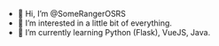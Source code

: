 - 👋 Hi, I’m @SomeRangerOSRS
- 👀 I’m interested in a little bit of everything.
- 🌱 I’m currently learning Python (Flask), VueJS, Java.

<!---
SomeRangerOSRS/SomeRangerOSRS is a ✨ special ✨ repository because its `README.md` (this file) appears on your GitHub profile.
You can click the Preview link to take a look at your changes.
--->
